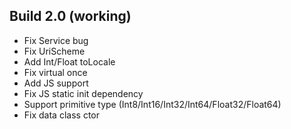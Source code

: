 

## Build 2.0 (working) ##
- Fix Service bug
- Fix UriScheme
- Add Int/Float toLocale
- Fix virtual once
- Add JS support
- Fix JS static init dependency
- Support primitive type (Int8/Int16/Int32/Int64/Float32/Float64)
- Fix data class ctor